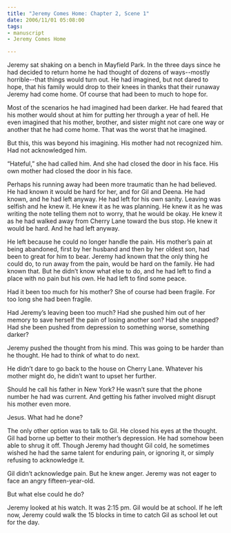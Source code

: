 ```yaml
--- 
title: "Jeremy Comes Home: Chapter 2, Scene 1"
date: 2006/11/01 05:08:00
tags: 
- manuscript
- Jeremy Comes Home

---
```


Jeremy sat shaking on a bench in Mayfield Park.  In the three days since he had decided to return home he had thought of dozens of ways--mostly horrible--that things would turn out.  He had imagined, but not dared to hope, that his family would drop to their knees in thanks that their runaway Jeremy had come home.  Of course that had been to much to hope for.

Most of the scenarios he had imagined had been darker.  He had feared that his mother would shout at him for putting her through a year of hell.  He even imagined that his mother, brother, and sister might not care one way or another that he had come home.  That was the worst that he imagined.

But this, this was beyond his imagining.  His mother had not recognized him.  Had not acknowledged him.

“Hateful,” she had called him.  And she had closed the door in his face.  His own mother had closed the door in his face.

Perhaps his running away had been more traumatic than he had believed.  He had known it would be hard for her, and for Gil and Deena.  He had known, and he had left anyway.  He had left for his own sanity.  Leaving was selfish and he knew it.  He knew it as he was planning.  He knew it as he was writing the note telling them not to worry, that he would be okay.  He knew it as he had walked away from Cherry Lane toward the bus stop.  He knew it would be hard.  And he had left anyway.

He left because he could no longer handle the pain.  His mother’s pain at being abandoned, first by her husband and then by her oldest son, had been to great for him to bear.  Jeremy had known that the only thing he could do, to run away from the pain, would be hard on the family.  He had known that.  But he didn’t know what else to do, and he had left to find a place with no pain but his own.  He had left to find some peace.

Had it been too much for his mother?  She of course had been fragile.  For too long she had been fragile.

Had Jeremy’s leaving been too much?  Had she pushed him out of her memory to save herself the pain of losing another son?  Had she snapped?  Had she been pushed from depression to something worse, something darker?

Jeremy pushed the thought from his mind.  This was going to be harder than he thought.  He had to think of what to do next.

He didn’t dare to go back to the house on Cherry Lane.  Whatever his mother might do, he didn’t want to upset her further.

Should he call his father in New York?  He wasn’t sure that the phone number he had was current.  And getting his father involved might disrupt his mother even more.

Jesus.  What had he done?

The only other option was to talk to Gil.  He closed his eyes at the thought.  Gil had borne up better to their mother’s depression.  He had somehow been able to shrug it off.  Though Jeremy had thought Gil cold, he sometimes wished he had the same talent for enduring pain, or ignoring it, or simply refusing to acknowledge it.

Gil didn’t acknowledge pain.  But he knew anger.  Jeremy was not eager to face an angry fifteen-year-old.

But what else could he do?

Jeremy looked at his watch.  It was 2:15 pm.  Gil would be at school.  If he left now, Jeremy could walk the 15 blocks in time to catch Gil as school let out for the day.
